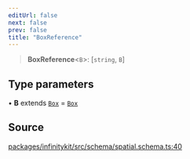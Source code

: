 ```yaml
---
editUrl: false
next: false
prev: false
title: "BoxReference"
---
```


> **BoxReference**\<`B`\>: [`string`, `B`]

## Type parameters

• **B** extends [`Box`](Box.md) = [`Box`](Box.md)

## Source

[packages/infinitykit/src/schema/spatial.schema.ts:40](https://github.com/nodenogg-in/alpha-p2p/blob/e46703f/packages/infinitykit/src/schema/spatial.schema.ts#L40)

